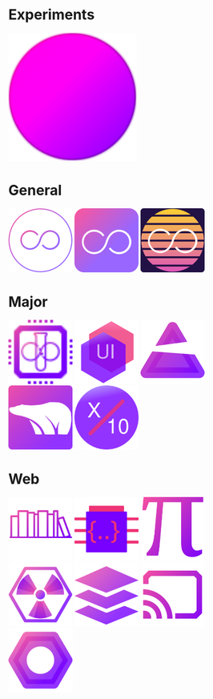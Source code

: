 # Experiments
<img src="./icons/test/glow.svg" height="256px" width="256px" />

# General
<img src="./icons/src/amos.svg" height="128px" width="128px" />
<img src="./icons/src/cmos.svg" height="128px" width="128px" />
<img src="./icons/src/helios.svg" height="128px" width="128px" />

# Major
<img src="./icons/src/infinity.svg" height="128px" width="128px" />
<img src="./icons/src/ui.svg" height="128px" width="128px" />
<img src="./icons/src/plutonium.svg" height="128px" width="128px" />
<img src="./icons/src/ursus.svg" height="128px" width="128px" />
<img src="./icons/src/x10.svg" height="128px" width="128px" />

# Web
<img src="./icons/src/web/books.svg" height="128px" width="128px" />
<img src="./icons/src/web/debug.svg" height="128px" width="128px" />
<img src="./icons/src/web/math.svg" height="128px" width="128px" />
<img src="./icons/src/web/pluto.svg" height="128px" width="128px" />
<img src="./icons/src/web/stack.svg" height="128px" width="128px" />
<img src="./icons/src/web/stream.svg" height="128px" width="128px" />
<img src="./icons/src/web/worker.svg" height="128px" width="128px" />